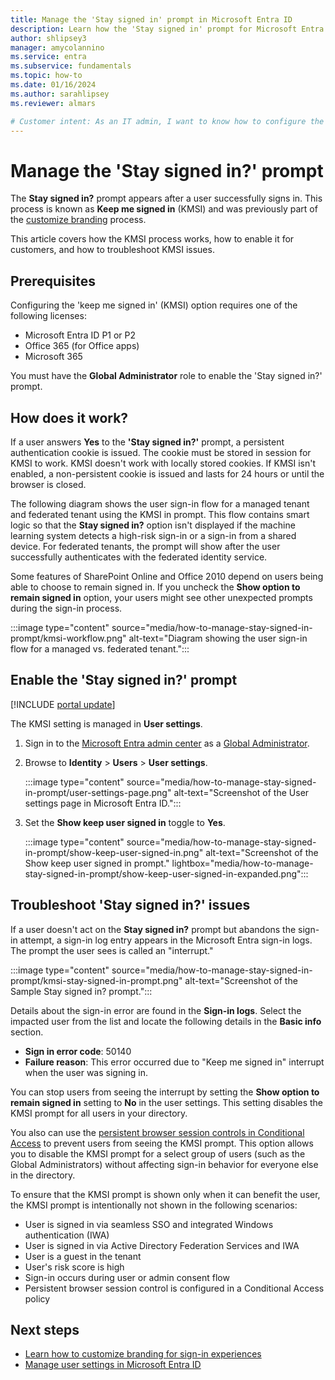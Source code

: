 ```yaml
---
title: Manage the 'Stay signed in' prompt in Microsoft Entra ID
description: Learn how the 'Stay signed in' prompt for Microsoft Entra users works and how to configure it in Microsoft Entra ID.
author: shlipsey3
manager: amycolannino
ms.service: entra
ms.subservice: fundamentals
ms.topic: how-to
ms.date: 01/16/2024
ms.author: sarahlipsey
ms.reviewer: almars

# Customer intent: As an IT admin, I want to know how to configure the 'Stay signed in' prompt for Microsoft Entra users, so their sign-in experience is not interrupted unnecessarily.
---
```

# Manage the 'Stay signed in?' prompt

The **Stay signed in?** prompt appears after a user successfully signs in. This process is known as **Keep me signed in** (KMSI) and was previously part of the [customize branding](how-to-customize-branding.md) process.

This article covers how the KMSI process works, how to enable it for customers, and how to troubleshoot KMSI issues.

## Prerequisites

Configuring the 'keep me signed in' (KMSI) option requires one of the following licenses:

- Microsoft Entra ID P1 or P2
- Office 365 (for Office apps)
- Microsoft 365

You must have the **Global Administrator** role to enable the 'Stay signed in?' prompt.

## How does it work?

If a user answers **Yes** to the **'Stay signed in?'** prompt, a persistent authentication cookie is issued. The cookie must be stored in session for KMSI to work. KMSI doesn't work with locally stored cookies. If KMSI isn't enabled, a non-persistent cookie is issued and lasts for 24 hours or until the browser is closed. 

The following diagram shows the user sign-in flow for a managed tenant and federated tenant using the KMSI in prompt. This flow contains smart logic so that the **Stay signed in?** option isn't displayed if the machine learning system detects a high-risk sign-in or a sign-in from a shared device. For federated tenants, the prompt will show after the user successfully authenticates with the federated identity service.

Some features of SharePoint Online and Office 2010 depend on users being able to choose to remain signed in. If you uncheck the **Show option to remain signed in** option, your users might see other unexpected prompts during the sign-in process.

:::image type="content" source="media/how-to-manage-stay-signed-in-prompt/kmsi-workflow.png" alt-text="Diagram showing the user sign-in flow for a managed vs. federated tenant.":::

## Enable the 'Stay signed in?' prompt

[!INCLUDE [portal update](../includes/portal-update.md)]

The KMSI setting is managed in **User settings**.

1. Sign in to the [Microsoft Entra admin center](https://entra.microsoft.com) as a [Global Administrator](~/identity/role-based-access-control/permissions-reference.md#global-administrator).
1. Browse to **Identity** > **Users** > **User settings**.

   :::image type="content" source="media/how-to-manage-stay-signed-in-prompt/user-settings-page.png" alt-text="Screenshot of the User settings page in Microsoft Entra ID.":::

1. Set the **Show keep user signed in** toggle to **Yes**.

   :::image type="content" source="media/how-to-manage-stay-signed-in-prompt/show-keep-user-signed-in.png" alt-text="Screenshot of the Show keep user signed in prompt." lightbox="media/how-to-manage-stay-signed-in-prompt/show-keep-user-signed-in-expanded.png":::

## Troubleshoot 'Stay signed in?' issues

If a user doesn't act on the **Stay signed in?** prompt but abandons the sign-in attempt, a sign-in log entry appears in the Microsoft Entra sign-in logs. The prompt the user sees is called an "interrupt."

:::image type="content" source="media/how-to-manage-stay-signed-in-prompt/kmsi-stay-signed-in-prompt.png" alt-text="Screenshot of the Sample Stay signed in? prompt.":::

Details about the sign-in error are found in the **Sign-in logs**. Select the impacted user from the list and locate the following details in the **Basic info** section.

* **Sign in error code**: 50140
* **Failure reason**: This error occurred due to "Keep me signed in" interrupt when the user was signing in.

You can stop users from seeing the interrupt by setting the **Show option to remain signed in** setting to **No** in the user settings. This setting disables the KMSI prompt for all users in your directory.

You also can use the [persistent browser session controls in Conditional Access](~/identity/conditional-access/howto-conditional-access-session-lifetime.md) to prevent users from seeing the KMSI prompt. This option allows you to disable the KMSI prompt for a select group of users (such as the Global Administrators) without affecting sign-in behavior for everyone else in the directory.

To ensure that the KMSI prompt is shown only when it can benefit the user, the KMSI prompt is intentionally not shown in the following scenarios:

* User is signed in via seamless SSO and integrated Windows authentication (IWA)
* User is signed in via Active Directory Federation Services and IWA
* User is a guest in the tenant
* User's risk score is high
* Sign-in occurs during user or admin consent flow
* Persistent browser session control is configured in a Conditional Access policy

## Next steps

- [Learn how to customize branding for sign-in experiences](how-to-customize-branding.md)
- [Manage user settings in Microsoft Entra ID](how-to-manage-user-profile-info.ym)
